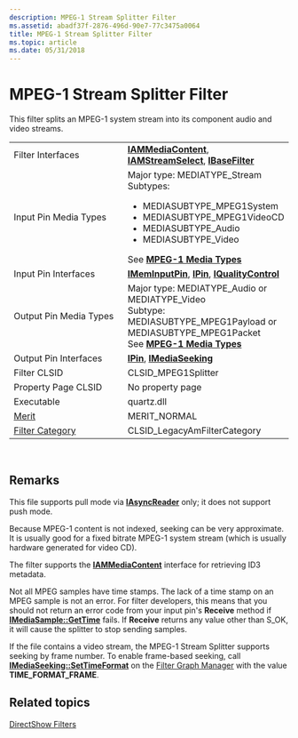 ```yaml
---
description: MPEG-1 Stream Splitter Filter
ms.assetid: abadf37f-2876-496d-90e7-77c3475a0064
title: MPEG-1 Stream Splitter Filter
ms.topic: article
ms.date: 05/31/2018
---
```


# MPEG-1 Stream Splitter Filter

This filter splits an MPEG-1 system stream into its component audio and video streams.



<table>
<colgroup>
<col style="width: 50%" />
<col style="width: 50%" />
</colgroup>
<tbody>
<tr class="odd">
<td>Filter Interfaces</td>
<td><a href="/previous-versions/windows/desktop/api/Qnetwork/nn-qnetwork-iammediacontent"><strong>IAMMediaContent</strong></a>, <a href="/windows/desktop/api/Strmif/nn-strmif-iamstreamselect"><strong>IAMStreamSelect</strong></a>, <a href="/windows/desktop/api/Strmif/nn-strmif-ibasefilter"><strong>IBaseFilter</strong></a></td>
</tr>
<tr class="even">
<td>Input Pin Media Types</td>
<td>Major type: MEDIATYPE_Stream<br/> Subtypes:<br/>
<ul>
<li>MEDIASUBTYPE_MPEG1System</li>
<li>MEDIASUBTYPE_MPEG1VideoCD</li>
<li>MEDIASUBTYPE_Audio</li>
<li>MEDIASUBTYPE_Video</li>
</ul>
See <a href="mpeg-1-media-types.md"><strong>MPEG-1 Media Types</strong></a><br/></td>
</tr>
<tr class="odd">
<td>Input Pin Interfaces</td>
<td><a href="/windows/desktop/api/Strmif/nn-strmif-imeminputpin"><strong>IMemInputPin</strong></a>, <a href="/windows/desktop/api/Strmif/nn-strmif-ipin"><strong>IPin</strong></a>, <a href="/windows/desktop/api/Strmif/nn-strmif-iqualitycontrol"><strong>IQualityControl</strong></a></td>
</tr>
<tr class="even">
<td>Output Pin Media Types</td>
<td>Major type: MEDIATYPE_Audio or MEDIATYPE_Video<br/> Subtype: MEDIASUBTYPE_MPEG1Payload or MEDIASUBTYPE_MPEG1Packet<br/> See <a href="mpeg-1-media-types.md"><strong>MPEG-1 Media Types</strong></a><br/></td>
</tr>
<tr class="odd">
<td>Output Pin Interfaces</td>
<td><a href="/windows/desktop/api/Strmif/nn-strmif-ipin"><strong>IPin</strong></a>, <a href="/windows/desktop/api/Strmif/nn-strmif-imediaseeking"><strong>IMediaSeeking</strong></a></td>
</tr>
<tr class="even">
<td>Filter CLSID</td>
<td>CLSID_MPEG1Splitter</td>
</tr>
<tr class="odd">
<td>Property Page CLSID</td>
<td>No property page</td>
</tr>
<tr class="even">
<td>Executable</td>
<td>quartz.dll</td>
</tr>
<tr class="odd">
<td><a href="merit.md">Merit</a></td>
<td>MERIT_NORMAL</td>
</tr>
<tr class="even">
<td><a href="filter-categories.md">Filter Category</a></td>
<td>CLSID_LegacyAmFilterCategory</td>
</tr>
</tbody>
</table>



 

## Remarks

This file supports pull mode via [**IAsyncReader**](/windows/desktop/api/Strmif/nn-strmif-iasyncreader) only; it does not support push mode.

Because MPEG-1 content is not indexed, seeking can be very approximate. It is usually good for a fixed bitrate MPEG-1 system stream (which is usually hardware generated for video CD).

The filter supports the [**IAMMediaContent**](/previous-versions/windows/desktop/api/Qnetwork/nn-qnetwork-iammediacontent) interface for retrieving ID3 metadata.

Not all MPEG samples have time stamps. The lack of a time stamp on an MPEG sample is not an error. For filter developers, this means that you should not return an error code from your input pin's **Receive** method if [**IMediaSample::GetTime**](/windows/desktop/api/Strmif/nf-strmif-imediasample-gettime) fails. If **Receive** returns any value other than S\_OK, it will cause the splitter to stop sending samples.

If the file contains a video stream, the MPEG-1 Stream Splitter supports seeking by frame number. To enable frame-based seeking, call [**IMediaSeeking::SetTimeFormat**](/windows/desktop/api/Strmif/nf-strmif-imediaseeking-settimeformat) on the [Filter Graph Manager](filter-graph-manager.md) with the value **TIME\_FORMAT\_FRAME**.

## Related topics

<dl> <dt>

[DirectShow Filters](directshow-filters.md)
</dt> </dl>

 

 




